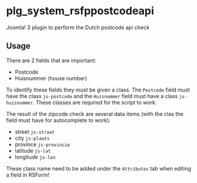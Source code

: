 # plg_system_rsfppostcodeapi
Joomla! 3 plugin to perform the Dutch postcode api check

## Usage
There are 2 fields that are important:
 - Postcode
 - Huisnummer (house number)
 
To identify these fields they must be given a class. The `Postcode` field must have the class `js-postcode` and 
the `Huisnummer` field must have a class `js-huisnummer`. These classes are required for the script to work. 

The result of the zipcode check are several data items (with the clas the field must have for autocomplete to work):
 - street `js-straat`
 - city `js-plaats`
 - province `js-provincie`
 - latitude `js-lat`
 - longitude `js-lon`

These class name need to be added under the `Attributes` tab when editing a field in RSForm!
